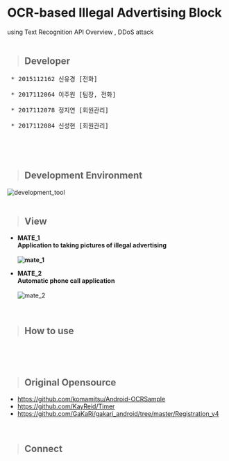 # OCR-based Illegal Advertising Block <br/> 
  using Text Recognition API Overview ,
  DDoS attack<br/>
<br/>

> ## Developer
<pre>
 * 2015112162 신유경 [전화] <br/>
 * 2017112064 이주원 [팀장, 전화] <br/>
 * 2017112078 정지연 [회원관리] <br/>
 * 2017112084 신성현 [회원관리] 
 </pre><br/><br/>
 
> ## Development Environment
![development_tool](https://user-images.githubusercontent.com/48276522/59709368-8e555f80-9241-11e9-96dc-0c402549ae91.PNG)
<br/><br/>

> ## View

* <b>MATE_1<br/>Application to taking pictures of illegal advertising<br/><br/>
![mate_1](https://user-images.githubusercontent.com/48276522/59553640-6dd39e00-8fd2-11e9-807d-57a38ba0adc5.PNG)<br/>

* MATE_2<br/>Automatic phone call application<br/><br/></b>
![mate_2](https://user-images.githubusercontent.com/48276522/59553642-6f9d6180-8fd2-11e9-8ccd-455699fd9917.PNG)<br/>
<br/>

> ## How to use
<pre>

</pre>

<br/>

> ## Original Opensource

* https://github.com/komamitsu/Android-OCRSample<br/>
* https://github.com/KayReid/Timer<br/>
* https://github.com/GaKaRi/gakari_android/tree/master/Registration_v4

<br/>

> ## Connect
<pre>

</pre>
